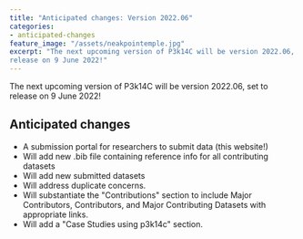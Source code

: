 ```yaml
---
title: "Anticipated changes: Version 2022.06"
categories:
- anticipated-changes
feature_image: "/assets/neakpointemple.jpg"
excerpt: "The next upcoming version of P3k14C will be version 2022.06, set to 
release on 9 June 2022!"
---
```


The next upcoming version of P3k14C will be version 2022.06, set to release on 
9 June 2022!


## Anticipated changes

* A submission portal for researchers to submit data (this website!)
* Will add new .bib file containing reference info for all contributing datasets
* Will add new submitted datasets
* Will address duplicate concerns.
* Will substantiate the "Contributions" section to include Major Contributors, Contributors, and Major Contributing Datasets with appropriate links.
* Will add a "Case Studies using p3k14c" section.
